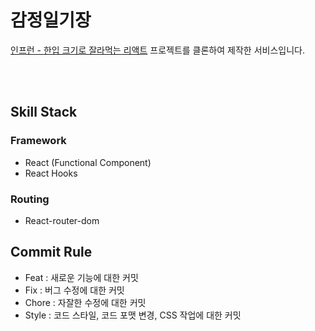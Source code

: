 # 감정일기장

[인프런 - 한입 크기로 잘라먹는 리액트](https://www.inflearn.com/course/%ED%95%9C%EC%9E%85-%EB%A6%AC%EC%95%A1%ED%8A%B8) 프로젝트를 클론하여 제작한 서비스입니다.

<br><br>

## Skill Stack

### Framework

-   React (Functional Component)
-   React Hooks

### Routing

-   React-router-dom

## Commit Rule

-   Feat : 새로운 기능에 대한 커밋
-   Fix : 버그 수정에 대한 커밋
-   Chore : 자잘한 수정에 대한 커밋
-   Style : 코드 스타일, 코드 포맷 변경, CSS 작업에 대한 커밋
